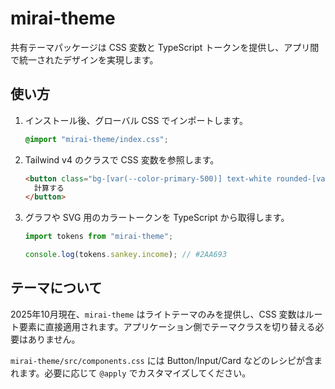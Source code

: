 # mirai-theme

共有テーマパッケージは CSS 変数と TypeScript トークンを提供し、アプリ間で統一されたデザインを実現します。

## 使い方

1. インストール後、グローバル CSS でインポートします。

   ```css
   @import "mirai-theme/index.css";
   ```

2. Tailwind v4 のクラスで CSS 変数を参照します。

   ```html
   <button class="bg-[var(--color-primary-500)] text-white rounded-[var(--radius-md)]">
     計算する
   </button>
   ```

3. グラフや SVG 用のカラートークンを TypeScript から取得します。

   ```ts
   import tokens from "mirai-theme";

   console.log(tokens.sankey.income); // #2AA693
   ```

## テーマについて

2025年10月現在、`mirai-theme` はライトテーマのみを提供し、CSS 変数はルート要素に直接適用されます。アプリケーション側でテーマクラスを切り替える必要はありません。

`mirai-theme/src/components.css` には Button/Input/Card などのレシピが含まれます。必要に応じて `@apply` でカスタマイズしてください。
